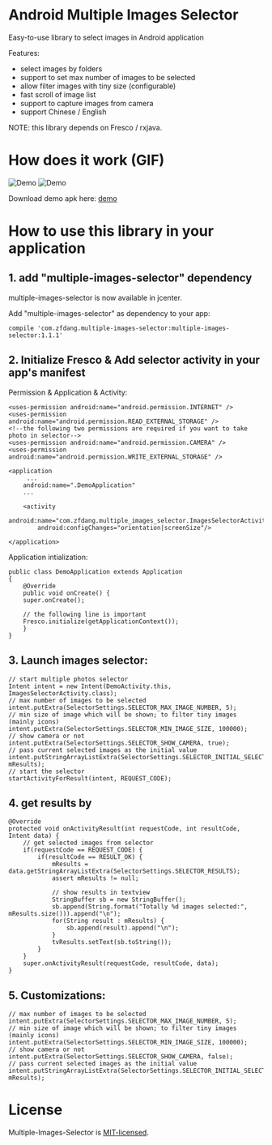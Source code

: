 # Android Multiple Images Selector

Easy-to-use library to select images in Android application

Features:

* select images by folders
* support to set max number of images to be selected
* allow filter images with tiny size (configurable)
* fast scroll of image list
* support to capture images from camera
* support Chinese / English

NOTE: this library depends on Fresco / rxjava. 

# How does it work (GIF)
![Demo](demo.gif)   ![Demo](capture.gif)

Download demo apk here: [demo](multiple-images-selector-demo.apk)

# How to use this library in your application

## 1. add "multiple-images-selector" dependency

multiple-images-selector is now available in jcenter.

Add "multiple-images-selector" as dependency to your app:

    compile 'com.zfdang.multiple-images-selector:multiple-images-selector:1.1.1'


## 2. Initialize Fresco & Add selector activity in your app's manifest
Permission & Application & Activity:

    <uses-permission android:name="android.permission.INTERNET" />
    <uses-permission android:name="android.permission.READ_EXTERNAL_STORAGE" />
    <!--the following two permissions are required if you want to take photo in selector-->
    <uses-permission android:name="android.permission.CAMERA" />
    <uses-permission android:name="android.permission.WRITE_EXTERNAL_STORAGE" />
    
    <application
    	 ...
        android:name=".DemoApplication"
        ...
        
        <activity
            android:name="com.zfdang.multiple_images_selector.ImagesSelectorActivity"
            android:configChanges="orientation|screenSize"/>
        
	</application>

Application intialization:

	public class DemoApplication extends Application
	{
    	@Override
    	public void onCreate() {
        super.onCreate();

        // the following line is important
        Fresco.initialize(getApplicationContext());
    	}
	}
 


## 3. Launch images selector:

    // start multiple photos selector
    Intent intent = new Intent(DemoActivity.this, ImagesSelectorActivity.class);
    // max number of images to be selected
    intent.putExtra(SelectorSettings.SELECTOR_MAX_IMAGE_NUMBER, 5);
    // min size of image which will be shown; to filter tiny images (mainly icons)
    intent.putExtra(SelectorSettings.SELECTOR_MIN_IMAGE_SIZE, 100000);
    // show camera or not
    intent.putExtra(SelectorSettings.SELECTOR_SHOW_CAMERA, true);
    // pass current selected images as the initial value
    intent.putStringArrayListExtra(SelectorSettings.SELECTOR_INITIAL_SELECTED_LIST, mResults);
    // start the selector
    startActivityForResult(intent, REQUEST_CODE);


## 4. get results by
    @Override
    protected void onActivityResult(int requestCode, int resultCode, Intent data) {
        // get selected images from selector
        if(requestCode == REQUEST_CODE) {
            if(resultCode == RESULT_OK) {
                mResults = data.getStringArrayListExtra(SelectorSettings.SELECTOR_RESULTS);
                assert mResults != null;

                // show results in textview
                StringBuffer sb = new StringBuffer();
                sb.append(String.format("Totally %d images selected:", mResults.size())).append("\n");
                for(String result : mResults) {
                    sb.append(result).append("\n");
                }
                tvResults.setText(sb.toString());
            }
        }
        super.onActivityResult(requestCode, resultCode, data);
    }


## 5. Customizations:

    // max number of images to be selected
    intent.putExtra(SelectorSettings.SELECTOR_MAX_IMAGE_NUMBER, 5);
    // min size of image which will be shown; to filter tiny images (mainly icons)
    intent.putExtra(SelectorSettings.SELECTOR_MIN_IMAGE_SIZE, 100000);
    // show camera or not
    intent.putExtra(SelectorSettings.SELECTOR_SHOW_CAMERA, false);
    // pass current selected images as the initial value
    intent.putStringArrayListExtra(SelectorSettings.SELECTOR_INITIAL_SELECTED_LIST, mResults);


# License

Multiple-Images-Selector is [MIT-licensed](LICENSE).